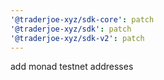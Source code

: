 ```yaml
---
'@traderjoe-xyz/sdk-core': patch
'@traderjoe-xyz/sdk': patch
'@traderjoe-xyz/sdk-v2': patch
---
```


add monad testnet addresses

